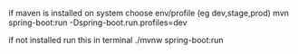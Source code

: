 if maven is installed on system choose env/profile (eg dev,stage,prod) mvn spring-boot:run -Dspring-boot.run.profiles=dev

if not installed run this in terminal ./mvnw spring-boot:run